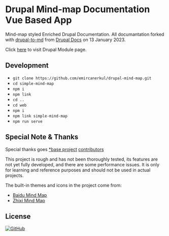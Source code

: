 # Drupal Mind-map Documentation Vue Based App

Mind-map styled Enriched Drupal Documentation. All documantation forked with [drupal-to-md](https://github.com/emircanerkul/drupal-to-md) from [Drupal Docs](https://www.drupal.org/docs) on 13 January 2023.

Click [here](https://www.drupal.org/project/mindmap) to visit Drupal Module page.

## Development

* `git clone https://github.com/emircanerkul/drupal-mind-map.git`
* `cd simple-mind-map`
* `npm i`
* `npm link`
* `cd ..`
* `cd web`
* `npm i`
* `npm link simple-mind-map`
* `npm run serve`


## Special Note & Thanks

Special thanks goes [*base project](https://github.com/wanglin2/mind-map) [contributors](https://github.com/wanglin2/mind-map/graphs/contributors) 

This project is rough and has not been thoroughly tested, its features are not
yet fully developed, and there are some performance issues. It is only for
learning and reference purposes and should not be used in actual projects.

The built-in themes and icons in the project come from:

* [Baidu Mind Map](https://naotu.baidu.com/)
* [Zhixi Mind Map](https://www.zhixi.com/)

## License

[![GitHub](https://img.shields.io/github/license/emircanerkul/drupal-to-md?style=for-the-badge)](LICENSE)
